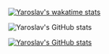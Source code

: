 [![Yaroslav's wakatime stats](https://github-readme-stats.vercel.app/api/wakatime?username=yarikks)](https://github.com/anuraghazra/github-readme-stats)


![Yaroslav's GitHub stats](https://github-readme-stats.vercel.app/api?username=YaroslavAntoniuk&show_icons=true&theme=dark) 


[![Yaroslav's GitHub stats](https://github-readme-stats.vercel.app/api/top-langs?username=YaroslavAntoniuk&theme=dark&show_icons=true&layout=compact)](https://github.com/YaroslavAntoniuk)
